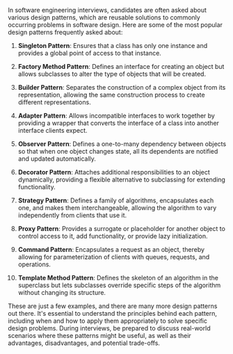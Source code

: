 In software engineering interviews, candidates are often asked about various design patterns, which are reusable solutions to commonly occurring problems in software design. Here are some of the most popular design patterns frequently asked about:

1. **Singleton Pattern**: Ensures that a class has only one instance and provides a global point of access to that instance.

2. **Factory Method Pattern**: Defines an interface for creating an object but allows subclasses to alter the type of objects that will be created.

3. **Builder Pattern**: Separates the construction of a complex object from its representation, allowing the same construction process to create different representations.

4. **Adapter Pattern**: Allows incompatible interfaces to work together by providing a wrapper that converts the interface of a class into another interface clients expect.

5. **Observer Pattern**: Defines a one-to-many dependency between objects so that when one object changes state, all its dependents are notified and updated automatically.

6. **Decorator Pattern**: Attaches additional responsibilities to an object dynamically, providing a flexible alternative to subclassing for extending functionality.

7. **Strategy Pattern**: Defines a family of algorithms, encapsulates each one, and makes them interchangeable, allowing the algorithm to vary independently from clients that use it.

8. **Proxy Pattern**: Provides a surrogate or placeholder for another object to control access to it, add functionality, or provide lazy initialization.

9. **Command Pattern**: Encapsulates a request as an object, thereby allowing for parameterization of clients with queues, requests, and operations.

10. **Template Method Pattern**: Defines the skeleton of an algorithm in the superclass but lets subclasses override specific steps of the algorithm without changing its structure.

These are just a few examples, and there are many more design patterns out there. It's essential to understand the principles behind each pattern, including when and how to apply them appropriately to solve specific design problems. During interviews, be prepared to discuss real-world scenarios where these patterns might be useful, as well as their advantages, disadvantages, and potential trade-offs.
